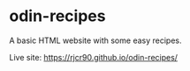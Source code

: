 # odin-recipes
A basic HTML website with some easy recipes.

Live site: https://rjcr90.github.io/odin-recipes/